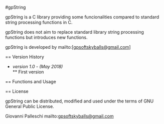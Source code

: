 #gpString

gpString is a C library providing some funcionalities compared to standard string processing functions in C.

gpString does not aim to replace standard library string processing functions but introduces new functions.

gpString is developed by mailto:[gpsoftskyballs@gmail.com]

== Version History

* *version 1.0 - (May 2018)*	
** First version

== Functions and Usage 

== License

gpString can be distributed, modified and used under the terms of GNU General Public License. 

Giovanni Palleschi
mailto:gpsoftskyballs@gmail.com 
